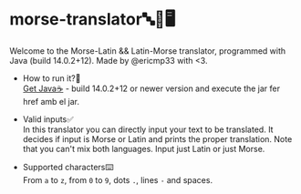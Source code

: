 # morse-translator🔤📝🖥️
Welcome to the Morse-Latin && Latin-Morse translator, programmed with Java (build 14.0.2+12). Made by @ericmp33 with <3.

- How to run it?🤔<br>
  <a href="https://adoptopenjdk.net/?variant=openjdk16&jvmVariant=hotspot">Get Java☕</a> - build 14.0.2+12 or newer version and execute the jar fer href amb el jar.

- Valid inputs✅<br>
  In this translator you can directly input your text to be translated. It decides if input is Morse or Latin and prints the proper translation. Note that you can't mix both languages. Input just Latin or just Morse.

- Supported characters️⌨️<br>
  From `a` to `z`, from `0` to `9`, dots `.`, lines `-` and spaces.